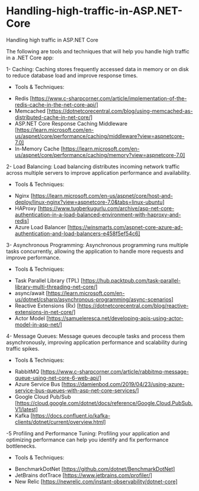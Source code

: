 # Handling-high-traffic-in-ASP.NET-Core
Handling high traffic in ASP.NET Core

The following are tools and techniques that will help you handle high traffic in a .NET Core app:

1- Caching:
Caching stores frequently accessed data in memory or on disk to reduce database load and improve response times.
* Tools & Techniques:
- Redis [https://www.c-sharpcorner.com/article/implementation-of-the-redis-cache-in-the-net-core-api/]
- Memcached [https://dotnetcorecentral.com/blog/using-memcached-as-distributed-cache-in-net-core/]
- ASP.NET Core Response Caching Middleware [https://learn.microsoft.com/en-us/aspnet/core/performance/caching/middleware?view=aspnetcore-7.0]
- In-Memory Cache [https://learn.microsoft.com/en-us/aspnet/core/performance/caching/memory?view=aspnetcore-7.0]

2- Load Balancing: 
Load balancing distributes incoming network traffic across multiple servers to improve application performance and availability.
* Tools & Techniques:
- Nginx [https://learn.microsoft.com/en-us/aspnet/core/host-and-deploy/linux-nginx?view=aspnetcore-7.0&tabs=linux-ubuntu]
- HAProxy [https://www.tugberkugurlu.com/archive/asp-net-core-authentication-in-a-load-balanced-environment-with-haproxy-and-redis]
- Azure Load Balancer [https://winsmarts.com/aspnet-core-azure-ad-authentication-and-load-balancers-e458f5ef54c6]

3- Asynchronous Programming:
Asynchronous programming runs multiple tasks concurrently, allowing the application to handle more requests and improve performance.
* Tools & Techniques:
- Task Parallel Library (TPL) [https://hub.packtpub.com/task-parallel-library-multi-threading-net-core/]
- async/await [https://learn.microsoft.com/en-us/dotnet/csharp/asynchronous-programming/async-scenarios]
- Reactive Extensions (Rx) [https://dotnetcorecentral.com/blog/reactive-extensions-in-net-core/]
- Actor Model [https://samueleresca.net/developing-apis-using-actor-model-in-asp-net/]

4- Message Queues:
Message queues decouple tasks and process them asynchronously, improving application performance and scalability during traffic spikes.
* Tools & Techniques:
- RabbitMQ [https://www.c-sharpcorner.com/article/rabbitmq-message-queue-using-net-core-6-web-api/]
- Azure Service Bus [https://damienbod.com/2019/04/23/using-azure-service-bus-queues-with-asp-net-core-services/]
- Google Cloud Pub/Sub [https://cloud.google.com/dotnet/docs/reference/Google.Cloud.PubSub.V1/latest]
- Kafka [https://docs.confluent.io/kafka-clients/dotnet/current/overview.html]

-5 Profiling and Performance Tuning:
Profiling your application and optimizing performance can help you identify and fix performance bottlenecks. 
* Tools & Techniques:
- BenchmarkDotNet [https://github.com/dotnet/BenchmarkDotNet]
- JetBrains dotTrace [https://www.jetbrains.com/profiler/]
- New Relic [https://newrelic.com/instant-observability/dotnet-core]

